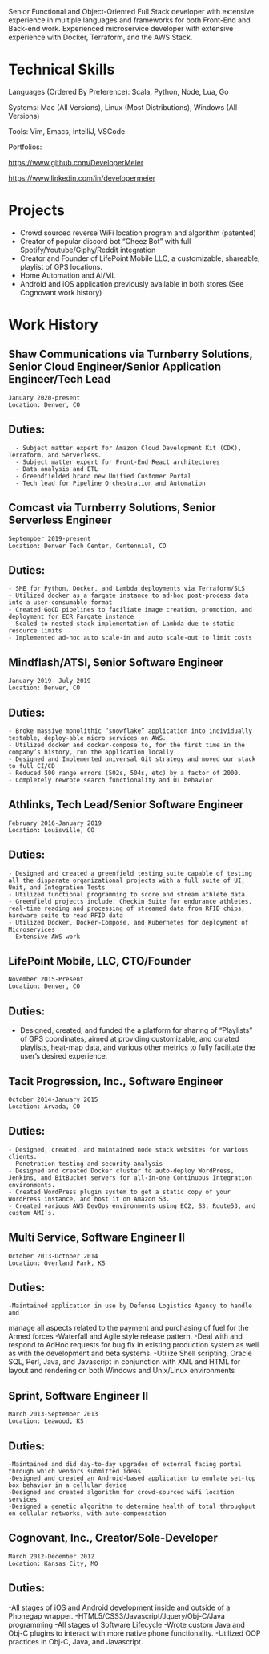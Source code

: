 Senior Functional and Object-Oriented Full Stack developer with extensive experience in multiple languages and frameworks for both Front-End and Back-end work. Experienced microservice developer with extensive experience with Docker, Terraform, and the AWS Stack.

# Technical Skills

Languages (Ordered By Preference): Scala, Python, Node, Lua, Go 

Systems: Mac (All Versions), Linux (Most Distributions), Windows (All Versions)

Tools: Vim, Emacs, IntelliJ, VSCode


Portfolios: 


https://www.github.com/DeveloperMeier

https://www.linkedin.com/in/developermeier 


# Projects
- Crowd sourced reverse WiFi location program and algorithm (patented)
- Creator of popular discord bot “Cheez Bot” with full Spotify/Youtube/Giphy/Reddit integration
- Creator and Founder of LifePoint Mobile LLC, a customizable, shareable, playlist of GPS locations.
- Home Automation and AI/ML
- Android and iOS application previously available in both stores (See Cognovant work history)

# Work History
## Shaw Communications via Turnberry Solutions, Senior Cloud Engineer/Senior Application Engineer/Tech Lead
	January 2020-present
	Location: Denver, CO
## Duties:
 	  - Subject matter expert for Amazon Cloud Development Kit (CDK), Terraform, and Serverless.
	  - Subject matter expert for Front-End React architectures
      - Data analysis and ETL
      - Greendfielded brand new Unified Customer Portal
      - Tech lead for Pipeline Orchestration and Automation

## Comcast via Turnberry Solutions, Senior Serverless Engineer
	Septempber 2019-present
	Location: Denver Tech Center, Centennial, CO
## Duties:
	- SME for Python, Docker, and Lambda deployments via Terraform/SLS
	- Utilized docker as a fargate instance to ad-hoc post-process data into a user-consumable format
	- Created GoCD pipelines to faciliate image creation, promotion, and deployment for ECR Fargate instance
    - Scaled to nested-stack implementation of Lambda due to static resource limits 
    - Implemented ad-hoc auto scale-in and auto scale-out to limit costs

## Mindflash/ATSI, Senior Software Engineer
	January 2019- July 2019
	Location: Denver, CO
## Duties:
	- Broke massive monolithic “snowflake” application into individually testable, deploy-able micro services on AWS.
	- Utilized docker and docker-compose to, for the first time in the company’s history, run the application locally
	- Designed and Implemented universal Git strategy and moved our stack to full CI/CD
	- Reduced 500 range errors (502s, 504s, etc) by a factor of 2000.
	- Completely rewrote search functionality and UI behavior

## Athlinks, Tech Lead/Senior Software Engineer
	February 2016-January 2019
	Location: Louisville, CO
## Duties:
	- Designed and created a greenfield testing suite capable of testing all the disparate organizational projects with a full suite of UI, Unit, and Integration Tests
	- Utilized functional programming to score and stream athlete data.
	- Greenfield projects include: Checkin Suite for endurance athletes, real-time reading and processing of streamed data from RFID chips, hardware suite to read RFID data
	- Utilized Docker, Docker-Compose, and Kubernetes for deployment of Microservices
	- Extensive AWS work

## LifePoint Mobile, LLC, CTO/Founder
	November 2015-Present
	Location: Denver, CO
## Duties:
- Designed, created, and funded the a platform for sharing of “Playlists” of GPS coordinates, aimed at providing customizable, and curated playlists, heat-map data, and various other metrics to fully facilitate the user’s desired experience.

## Tacit Progression, Inc., Software Engineer
	October 2014-January 2015
	Location: Arvada, CO
## Duties:
	- Designed, created, and maintained node stack websites for various clients.
	- Penetration testing and security analysis
	- Designed and created Docker cluster to auto-deploy WordPress, Jenkins, and BitBucket servers for all-in-one Continuous Integration environments.
	- Created WordPress plugin system to get a static copy of your WordPress instance, and host it on Amazon S3.
	- Created various AWS DevOps environments using EC2, S3, Route53, and custom AMI’s.

## Multi Service, Software Engineer II
	October 2013-October 2014
	Location: Overland Park, KS
## Duties:
	-Maintained application in use by Defense Logistics Agency to handle and
manage all aspects related to the payment and purchasing of fuel for the Armed
forces
	-Waterfall and Agile style release pattern.
	-Deal with and respond to AdHoc requests for bug fix in existing production
system as well as with the development and beta systems.
	-Utilize Shell scripting, Oracle SQL, Perl, Java, and Javascript in conjunction with XML and HTML for layout and rendering on both Windows and Unix/Linux
environments

## Sprint, Software Engineer II
	March 2013-September 2013
	Location: Leawood, KS	
## Duties:
	-Maintained and did day-to-day upgrades of external facing portal through which vendors submitted ideas
	-Designed and created an Android-based application to emulate set-top box behavior in a cellular device
	-Designed and created algorithm for crowd-sourced wifi location services
	-Designed a genetic algorithm to determine health of total throughput on cellular networks, with auto-compensation

## Cognovant, Inc., Creator/Sole-Developer 
    March 2012-December 2012
    Location: Kansas City, MO
## Duties: 
-All stages of iOS and Android development inside and outside of a Phonegap wrapper.
	-HTML5/CSS3/Javascript/Jquery/Obj-C/Java programming
-All stages of Software Lifecycle 
-Wrote custom Java and Obj-C plugins to interact with more native phone functionality.
-Utilized OOP practices in Obj-C, Java, and Javascript.
















 

